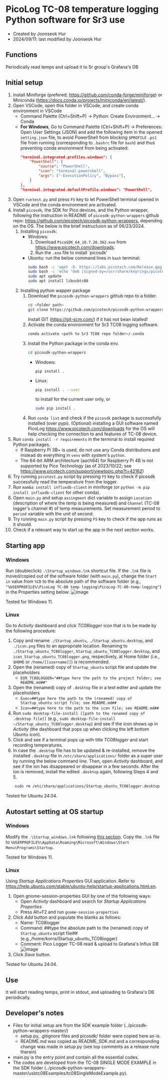 # PicoLog TC-08 temperature logging Python software for Sr3 use
- Created by Joonseok Hur
- 2024/09/11: last modified by Joonseok Hur

## Functions
Periodically read temps and upload it to Sr group's Grafana's DB

## Initial setup
1. Install Miniforge (prefered; https://github.com/conda-forge/miniforge) or Miniconda (https://docs.conda.io/projects/miniconda/en/latest/).
2. Open VSCode, open this folder in VSCode, and create conda environment in VSCode
    - Command Palette (Ctrl+Shift+P) -> Python: Create Environment... -> Conda
    - **For Windows**, Go to Command Palette (Ctrl+Shift+P) -> Preferences: Open User Settings (JSON) and add the following item in the opened `setting.json` file, to avoid PowerShell from blocking `$PROFILE` `.ps1` file from running (corresponding to `.bashrc` file for `bash`) and thus preventing conda environment from being activated:
        ```JSON
        "terminal.integrated.profiles.windows": {
            "PowerShell": {
                "source": "PowerShell",
                "icon": "terminal-powershell",
                "args": ["-ExecutionPolicy", "Bypass"],
            }
        },
        "terminal.integrated.defaultProfile.windows": "PowerShell",
        ```
3. Open `runtest.py` and press `F5` key to let PowerShell terminal opened in VSCode and the conda environment are activated.
4. Install `picosdk`, the SDK for Pico devices, and the Python wrapper, following the instruction in README of `picosdk-python-wrappers` github repo: https://github.com/picotech/picosdk-python-wrappers, depending on the OS. The below is the brief instructuion as of 06/23/2024.
    1. Installing `picosdk`:
        - Windows: 
            1. Download `PicoSDK_64_10.7.26.362.exe` from https://www.picotech.com/downloads.
            2. Run the `.exe` file to install `picosdk'
        - Ubuntu: run the below command lines in `bash` terminal:
            ```bash
            sudo bash -c 'wget -O- https://labs.picotech.com/Release.gpg.key | gpg --dearmor > /usr/share/keyrings/picotech-archive-keyring.gpg'
            sudo bash -c 'echo "deb [signed-by=/usr/share/keyrings/picotech-archive-keyring.gpg] https://labs.picotech.com/rc/picoscope7/debian/ picoscope main" >/etc/apt/sources.list.d/picoscope7.list'
            sudo apt update
            sudo apt install libusbtc08
            ```
    2. Installing python wapper package
        1. Download the `picosdk-python-wrappers` github repo to a folder.
            ```bash
            cd <folder path>
            git clone https://github.com/picotech/picosdk-python-wrappers.git
            ```
            Install GIT (https://git-scm.com/) if it has not bean istalled!
        2. Activate the conda environment for Sr3 TC08 logging software.
            ```bash
            conda activate <path to Sr3 TC08 repo folder>/.conda
            ```
        3. Install the Python package in the conda env.
            ```bash
            cd picosdk-python-wrappers
            ```
            - Windows:
                ```
                pip install .
                ```
            - Linux:
                ```bash
                pip install . --user
                ```
                to install for the current user only, or
                ```bash
                sudo pip install .
                ```
        4. Run `conda list` and check if the `picosdk` package is successfully installed (over pypi).
    (Optional) installing a GUI software named PicoLog https://www.picotech.com/downloads for the OS will help checking the connection to and features of TC-08 device.
5. Run `conda install -r requirements` in the terminal to install required Python packages.
    - If Raspberry Pi 3B+ is used, do not use any Conda distributions and instead do everything in `venv` with system's `python`.
    - The 64-bit ARM architecture (aach64) for Raspberry Pi 4B is not supported by Pico Technology (as of 2023/10/22; see https://www.picotech.com/support/viewtopic.php?t=42162)
6. Try running `picotest.py` script by pressing `F5` key to check if picosdk successfully read the temperature from the logger.
7. Run `mamba install influxdb-client` in miniforge (or `python -m pip install influxdb-client` for other conda).
8. Open `main.py` and setup `assingment` dict variable to assign `Location` (description of where the temp is being measured) and `Channel` (TC-08 logger's channel #) of temp measurements. Set measurement period to `period` variable with the unit of second. 
9. Try running `main.py` script by pressing `F5` key to check if the app runs as it should.
10. Check if a relevant way to start up the app in the next section works.

## Starting app
### Windows
Run (doubleclick) `.\Startup_windows.lnk` shortcut file. If the `.lnk` file is moved/copied out of the software folder (with `main.py`), change the `Start in` value from `%CD` to the absolute path of the software folder (e.g., `"%USERPROFILE%\PicoLog TC-80 temp logging\PicoLog-TC-80-temp-logging"`) in the Properties setting below:
![image](windows-lnk-setting.jpg)

Tested for Windows 11.

### Linux
Go to *Activity* dashboard and click *TC08logger* icon that is to be made by the following procedure:

1. Copy and rename `./Startup_ubuntu`, `./Startup_ubuntu.desktop`, and `./icon.png` files to an appropriate location. Renaming to `./Startup_ubuntu_TC08logger`, `Startup_ubuntu_TC08logger.desktop`, and `icon_Startup_ubuntu_TC08logger.png`, respectively, at Home folder (i.e., `$HOME` or `/home/[[username]]`) is recommended.
2. Open the (renamed) copy of `Startup_ubuntu` script file and update the placeholders
    - `DIR_TC08LOGGER="##type here the path to the project folder; see README.md##"`
3. Open the (renamed) copy of `.desktop` file in a text editer and update the placeholders 
    - `Exec=##type here the path to the (renamed) copy of Startup_ubuntu script file; see README.md##`
    - `Icon=##type here to the path to the icon file; see README.md##`
4. Run `sudo desktop-file-install [[path to the renamed copy of .desktop file]]` (e.g., `sudo desktop-file-install ~/Startup_ubuntu_TC08logger.desktop`) and see if the icon shows up in *Activity* (the dashboard that pops up when clicking the left bottom Ubuntu icon).
5. Click and see if a terminal pops up with title *TC08logger* and start recording temperatures.
6. In case the `.desktop` file has to be updated & re-installed, remove the installed `.desktop` file in `/etc/share/applications/` folder as a super user by running the below command line. Then, open *Activity* dashboard, and see if the ion has disappeared or disappear in a few seconds. After the ion is removed, install the edited `.desktop` again, following Steps 4 and 5.
```bash
    sudo rm /etc/share/applications/Startup_ubuntu_TC08logger.desktop
```


Tested for Ubuntu 24.04.

## Autostart setting at OS startup
### Windows
Modify the `.\Startup_windows.lnk` following [this section](#windows).
Copy the `.lnk` file to `%USERPROFILE%\AppData\Roaming\Microsoft\Windows\Start Menu\Programs\Startup`.

Tested for Windows 11.

### Linux
Using *Startup Applications Properties* GUI application.
Refer to https://help.ubuntu.com/stable/ubuntu-help/startup-applications.html.en.


1. Open gnome-session-properties GUI by one of the following ways:
    - Open *Activity* dashboard and search for *Startup Applications Properties*
    - Press Alt+F2 and run `gnome-session-properties`
2. Click *Add* button and populate the blanks as follows:
    - Name: TC08logger
    - Command: ##type the absolute path to the (renamed) copy of `Startup_ubuntu` script file## (e.g.,/home/korra/Startup_ubuntu_TC08logger)
    - Comment: Pico Logger TC-08 read & upload to Grafana's Influx DB
    ![image](ubuntu-startup-application-setting.png)
3. Click *Save* button.

Tested for Ubuntu 24.04.

## Use
It will start reading temps, print in stdout, and uploading to Grafana's DB periodically. 

## Developer's notes
- Files for initial setup are from the SDK example folder (../picosdk-python-wrappers-master/)
    - setup.py, .gitignore files and picosdk/ folder were copied here as-is.
    - README.md was copied as README_SDK.md and a corresponding change was made in setup.py (see top comments as a release note therein)
- main.py is the entry point and contain all the essential codes.
- The codes are developed from the TC-08 SINGLE MODE EXAMPLE in the SDK folder (../picosdk-python-wrappers-master/usbtc08Examples/tc08SingleModeExample.py).
